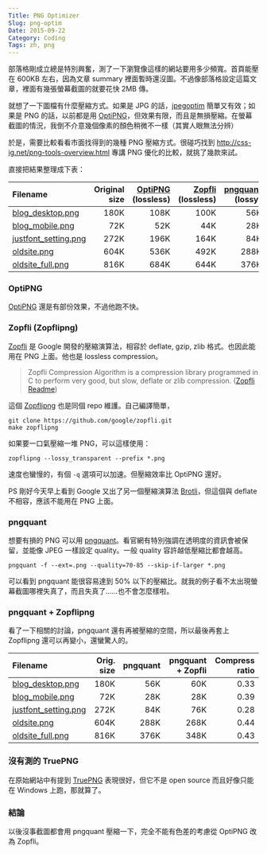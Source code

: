 ```yaml
---
Title: PNG Optimizer
Slug: png-optim
Date: 2015-09-22
Category: Coding
Tags: zh, png
---
```


部落格剛成立總是特別興奮，測了一下瀏覽像這樣的網站要用多少頻寬。首頁能壓在 600KB 左右，因為文章 summary 裡面暫時還沒圖。不過像部落格設定這篇文章，裡面有幾張螢幕截圖的就要花快 2MB 傳。

就想了一下圖檔有什麼壓縮方式。如果是 JPG 的話，[jpegoptim] 簡單又有效；如果是 PNG 的話，以前都是用 [OptiPNG]，但效果有限，而且是無損壓縮。在螢幕截圖的情況，我倒不介意幾個像素的顏色稍微不一樣（其實人眼無法分辨）

於是，需要比較看看市面找得到的幾種 PNG 壓縮方式。很碰巧找到 <http://css-ig.net/png-tools-overview.html> 專講 PNG 優化的比較，就挑了幾款來試。

直接把結果整理成下表：

|             Filename |  Original size |   [OptiPNG] \(lossless) |   [Zopfli] \(lossless) |   [pngquant] \(lossy) |
|:---------------------|------:|----------:|---------:|-----------:|
| [blog_desktop.png] |  180K |      108K |     100K |        56K |
|      [blog_mobile.png] |   72K |       52K |      44K |        28K |
| [justfont_setting.png] |  272K |      196K |     164K |        84K |
|          [oldsite.png] |  604K |      536K |     492K |       288K |
|     [oldsite_full.png] |  816K |      684K |     644K |       376K |



### OptiPNG

[OptiPNG] 還是有部份效果，不過他跑不快。


### Zopfli (Zopflipng)

[Zopfli] 是 Google 開發的壓縮演算法，相容於 deflate, gzip, zlib 格式。也因此能用在 PNG 上面。他也是 lossless compression。

> Zopfli Compression Algorithm is a compression library programmed in C to perform very good, but slow, deflate or zlib compression.
> ([Zopfli Readme](https://github.com/google/zopfli))

這個 [Zopflipng] 也是同個 repo 維護。自己編譯簡單，

~~~
git clone https://github.com/google/zopfli.git
make zopflipng
~~~

如果要一口氣壓縮一堆 PNG，可以這樣使用：

~~~
zopflipng --lossy_transparent --prefix *.png
~~~

速度也蠻慢的，有個 `-q` 選項可以加速。但壓縮效率比 OptiPNG 還好。

PS 剛好今天早上看到 Google 又出了另一個壓縮演算法 [Brotli]，但這個與 deflate 不相容，應該不能用在 PNG 上面。


### pngquant

想要有損的 PNG 可以用 [pngquant]。看官網有特別強調在透明度的資訊會被保留，並能像 JPEG 一樣設定 quality。一般 quality 容許越低壓縮比都會越高。

```
pngquant -f --ext=.png --quality=70-85 --skip-if-larger *.png
```

可以看到 pngquant 能很容易達到 50% 以下的壓縮比。就我的例子看不太出現螢幕截圖哪裡失真了，而且失真了……也不會怎麼樣啦。


### pngquant + Zopflipng

看了一下相關的討論，pngquant 還有再被壓縮的空間，所以最後再套上 Zopflipng 還可以再變小，還蠻驚人的。

|             Filename |   Orig. size |   pngquant |   pngquant + Zopfli |   Compress ratio |
|:---------------------|----------------:|-----------:|--------------------:|-----------------:|
|     [blog_desktop.png] |            180K |        56K |                 60K |             0.33 |
|      [blog_mobile.png] |             72K |        28K |                 28K |             0.39 |
| [justfont_setting.png] |            272K |        84K |                 76K |             0.28 |
|          [oldsite.png] |            604K |       288K |                268K |             0.44 |
|     [oldsite_full.png] |            816K |       376K |                348K |             0.43 |


### 沒有測的 TruePNG

在原始網站中有提到 [TruePNG][TruePNG tutorial] 表現很好，但它不是 open source 而且好像只能在 Windows 上跑，那就算了。


### 結論

以後沒事截圖都會用 pngquant 壓縮一下，完全不能有色差的考慮從 OptiPNG 改為 Zopfli。



[jpegoptim]: https://github.com/tjko/jpegoptim
[OptiPNG]: http://optipng.sourceforge.net/
[Zopfli]:https://github.com/google/zopfli
[Zopflipng]: https://github.com/google/zopfli/blob/master/README.zopflipng
[Brotli]: https://github.com/google/brotli
[pngquant]: https://pngquant.org/

[TruePNG tutorial]: http://css-ig.net/articles/truepng

[blog_desktop.png]: {filename}pics/blog_desktop.png
[blog_mobile.png]: {filename}pics/blog_mobile.png
[justfont_setting.png]: {filename}pics/justfont_setting.png
[oldsite.png]: {filename}pics/oldsite.png
[oldsite_full.png]: {filename}pics/oldsite_full.png
